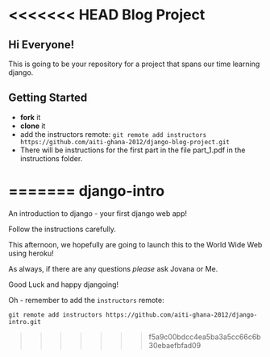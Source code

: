 <<<<<<< HEAD
Blog Project
=============


Hi Everyone!
------------

This is going to be your repository for a project that spans
our time learning django.


Getting Started
---------------

 - __fork__ it
 - __clone__ it
 - add the instructors remote:
   `git remote add instructors https://github.com/aiti-ghana-2012/django-blog-project.git`
 - There will be instructions for the first part in the file part_1.pdf in the instructions folder.


=======
django-intro
============

An introduction to django - your first django web app!

Follow the instructions carefully.

This afternoon, we hopefully are going to launch this to the World Wide Web
using heroku!

As always, if there are any questions _please_ ask Jovana or Me.

Good Luck and happy djangoing!


Oh - remember to add the `instructors` remote:

`git remote add instructors https://github.com/aiti-ghana-2012/django-intro.git`
>>>>>>> f5a9c00bdcc4ea5ba3a5cc66c6b30ebaefbfad09
